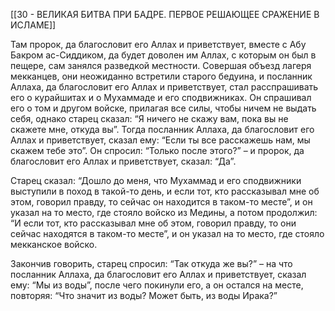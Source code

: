 [[30 - ВЕЛИКАЯ БИТВА ПРИ БАДРЕ. ПЕРВОЕ РЕШАЮЩЕЕ СРАЖЕНИЕ В ИСЛАМЕ]]

Там пророк, да благословит его Аллах и приветствует, вместе с Абу Бакром ас-Сиддиком, да будет доволен им Аллах, с которым он был в пещере, сам занялся разведкой местности. Совершая объезд лагеря мекканцев, они неожиданно встретили старого бедуина, и посланник Аллаха, да благословит его Аллах и приветствует, стал расспрашивать его о курайшитах и о Мухаммаде и его сподвижниках. Он спрашивал его о том и другом войске, прилагая все силы, чтобы ничем не выдать себя, однако старец сказал: “Я ничего не скажу вам, пока вы не скажете мне, откуда вы”. Тогда посланник Аллаха, да благословит его Аллах и приветствует, сказал ему: “Если ты все расскажешь нам, мы скажем тебе это”. Он спросил: “Только после этого?” – и пророк, да благословит его Аллах и приветствует, сказал: “Да”.

Старец сказал: “Дошло до меня, что Мухаммад и его сподвижники выступили в поход в такой-то день, и если тот, кто рассказывал мне об этом, говорил правду, то сейчас он находится в таком-то месте”, и он указал на то место, где стояло войско из Медины, а потом продолжил: “И если тот, кто рассказывал мне об этом, говорил правду, то они сейчас находятся в таком-то месте”, и он указал на то место, где стояло мекканское войско.

Закончив говорить, старец спросил: “Так откуда же вы?” – на что посланник Аллаха, да благословит его Аллах и приветствует, сказал ему: “Мы из воды”, после чего покинули его, а он остался на месте, повторяя: “Что значит из воды? Может быть, из воды Ирака?”

